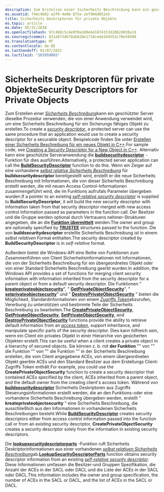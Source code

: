 ```yaml
---
description: Zum Erstellen einer Sicherheits Beschreibung kann ein geschützter Server dieselbe Prozedur verwenden, die von einer Anwendung verwendet wird, um eine Sicherheits Beschreibung für ein Sicherungs fähiges Objekt zu erstellen.
ms.assetid: f40c4b62-a3f0-4e66-875e-2ef904d052e5
title: Sicherheits Deskriptoren für private Objekte
ms.topic: article
ms.date: 05/31/2018
ms.openlocfilehash: 97c40dc5c4e9f0a3d0e641874153d2862d038a19
ms.sourcegitcommit: 831e8f3db78ab820e1710cede244553c70e50500
ms.translationtype: MT
ms.contentlocale: de-DE
ms.lasthandoff: 01/07/2021
ms.locfileid: "103959065"
---
```

# <a name="security-descriptors-for-private-objects"></a><span data-ttu-id="a59b0-103">Sicherheits Deskriptoren für private Objekte</span><span class="sxs-lookup"><span data-stu-id="a59b0-103">Security Descriptors for Private Objects</span></span>

<span data-ttu-id="a59b0-104">Zum Erstellen einer [*Sicherheits Beschreibung*](/windows/desktop/SecGloss/s-gly)kann ein geschützter Server dieselbe Prozedur verwenden, die von einer Anwendung verwendet wird, um eine Sicherheits Beschreibung für ein Sicherungs fähiges Objekt zu erstellen.</span><span class="sxs-lookup"><span data-stu-id="a59b0-104">To create a [*security descriptor*](/windows/desktop/SecGloss/s-gly), a protected server can use the same procedure that an application would use to create a security descriptor for a securable object.</span></span> <span data-ttu-id="a59b0-105">Beispielcode finden Sie unter [Erstellen einer Sicherheits Beschreibung für ein neues Objekt in C++](creating-a-security-descriptor-for-a-new-object-in-c--.md).</span><span class="sxs-lookup"><span data-stu-id="a59b0-105">For sample code, see [Creating a Security Descriptor for a New Object in C++](creating-a-security-descriptor-for-a-new-object-in-c--.md).</span></span> <span data-ttu-id="a59b0-106">Alternativ kann eine geschützte Serveranwendung die [**buildsecuritydescriptor**](/windows/desktop/api/Aclapi/nf-aclapi-buildsecuritydescriptora) -Funktion für dies ausführen.</span><span class="sxs-lookup"><span data-stu-id="a59b0-106">Alternatively, a protected server application can call the [**BuildSecurityDescriptor**](/windows/desktop/api/Aclapi/nf-aclapi-buildsecuritydescriptora) function to do this.</span></span> <span data-ttu-id="a59b0-107">Wenn ein Zeiger auf eine vorhandene [*selbst relative Sicherheits Beschreibung*](/windows/desktop/SecGloss/s-gly) für **buildsecuritydescriptor** bereitgestellt wird, erstellt er die neue Sicherheits Beschreibung mit Informationen, die von dieser Sicherheits Beschreibung erstellt werden, die mit neuen Access Control-Informationen zusammengeführt wird, die im Funktions aufrufals Parameter übergeben wurden.</span><span class="sxs-lookup"><span data-stu-id="a59b0-107">If a pointer to an existing [*self-relative security descriptor*](/windows/desktop/SecGloss/s-gly) is supplied to **BuildSecurityDescriptor**, it will build the new security descriptor with information taken from that security descriptor merged with new access control information passed as parameters in the function call.</span></span> <span data-ttu-id="a59b0-108">Der Besitzer und die Gruppe werden optional durch Vertrauens nehmer-Strukturen angegeben, die an die [**Funktion übermittelt**](/windows/desktop/api/AccCtrl/ns-accctrl-trustee_a) werden.</span><span class="sxs-lookup"><span data-stu-id="a59b0-108">The owner and group are optionally specified by [**TRUSTEE**](/windows/desktop/api/AccCtrl/ns-accctrl-trustee_a) structures passed to the function.</span></span> <span data-ttu-id="a59b0-109">Die von **buildsecuritydescriptor** erstellte Sicherheits Beschreibung ist in einem *selbst relativen* Format enthalten.</span><span class="sxs-lookup"><span data-stu-id="a59b0-109">The security descriptor created by **BuildSecurityDescriptor** is in *self-relative* format.</span></span>

<span data-ttu-id="a59b0-110">Außerdem bietet die Windows-API eine Reihe von Funktionen zum Zusammenführen von Client Sicherheitsinformationen mit Informationen, die von der Sicherheits Beschreibung für ein übergeordnetes Objekt oder von einer Standard Sicherheits Beschreibung geerbt wurden.</span><span class="sxs-lookup"><span data-stu-id="a59b0-110">In addition, the Windows API provides a set of functions for merging client security information with information inherited from the security descriptor for a parent object or from a default security descriptor.</span></span> <span data-ttu-id="a59b0-111">Die Funktionen " [**kreateprivateobjectsecurity**](/windows/win32/api/securitybaseapi/nf-securitybaseapi-createprivateobjectsecurity)", " [**GetPrivateObjectSecurity**](/windows/win32/api/securitybaseapi/nf-securitybaseapi-getprivateobjectsecurity)", " [**setprivateobjectsecurity**](/windows/win32/api/securitybaseapi/nf-securitybaseapi-setprivateobjectsecurity)" und " [**DestroyPrivateObjectSecurity**](/windows/win32/api/securitybaseapi/nf-securitybaseapi-destroyprivateobjectsecurity) " bieten die Möglichkeit, Standardinformationen von einem [*Zugriffs Token*](/windows/desktop/SecGloss/a-gly)abzurufen, Vererbung zu unterstützen und bestimmte Teile der Sicherheits Beschreibung zu bearbeiten.</span><span class="sxs-lookup"><span data-stu-id="a59b0-111">The [**CreatePrivateObjectSecurity**](/windows/win32/api/securitybaseapi/nf-securitybaseapi-createprivateobjectsecurity), [**GetPrivateObjectSecurity**](/windows/win32/api/securitybaseapi/nf-securitybaseapi-getprivateobjectsecurity), [**SetPrivateObjectSecurity**](/windows/win32/api/securitybaseapi/nf-securitybaseapi-setprivateobjectsecurity), and [**DestroyPrivateObjectSecurity**](/windows/win32/api/securitybaseapi/nf-securitybaseapi-destroyprivateobjectsecurity) functions provide the ability to retrieve default information from an [*access token*](/windows/desktop/SecGloss/a-gly), support inheritance, and manipulate specific parts of the security descriptor.</span></span> <span data-ttu-id="a59b0-112">Dies kann hilfreich sein, wenn ein Client ein privates Objekt in einer Hierarchie von gesicherten Objekten erstellt.</span><span class="sxs-lookup"><span data-stu-id="a59b0-112">This can be useful when a client creates a private object in a hierarchy of secured objects.</span></span> <span data-ttu-id="a59b0-113">Sie können z. b. mit **der Funktion** "" von "" die Funktion "" von "" die Funktion "" in der Sicherheits Beschreibung erstellen, die vom Client angegebene ACEs, von einem übergeordneten Objekt geerbte ACEs und den Standard Besitzer aus dem Erstellungs Client-Zugriffs Token enthält.</span><span class="sxs-lookup"><span data-stu-id="a59b0-113">For example, you could use the **CreatePrivateObjectSecurity** function to create a security descriptor that contained ACEs specified by the client, ACEs inherited from a parent object, and the default owner from the creating client's access token.</span></span> <span data-ttu-id="a59b0-114">Während von [**buildsecuritydescriptor**](/windows/desktop/api/Aclapi/nf-aclapi-buildsecuritydescriptora) Sicherheits Deskriptoren aus Zugriffs Steuerungsinformationen erstellt werden, die an den Funktions-oder eine vorhandene Sicherheits Beschreibung übergeben werden, erstellt " **kreateprivateobjectsecurity** " eine Sicherheits Beschreibung, die ausschließlich aus den Informationen in vorhandenen Sicherheits Beschreibungen besteht.</span><span class="sxs-lookup"><span data-stu-id="a59b0-114">While [**BuildSecurityDescriptor**](/windows/desktop/api/Aclapi/nf-aclapi-buildsecuritydescriptora) creates security descriptors either from access control information passed into the function call or from an existing security descriptor, **CreatePrivateObjectSecurity** creates a security descriptor solely from the information in existing security descriptors.</span></span>

<span data-ttu-id="a59b0-115">Die [**lookupsecuritydescriptorparts**](/windows/desktop/api/Aclapi/nf-aclapi-lookupsecuritydescriptorpartsa) -Funktion ruft Sicherheits Deskriptorinformationen aus einer vorhandenen [*selbst relativen Sicherheits Beschreibung*](/windows/desktop/SecGloss/s-gly)ab.</span><span class="sxs-lookup"><span data-stu-id="a59b0-115">[**LookupSecurityDescriptorParts**](/windows/desktop/api/Aclapi/nf-aclapi-lookupsecuritydescriptorpartsa) function obtains security descriptor information from an existing [*self-relative security descriptor*](/windows/desktop/SecGloss/s-gly).</span></span> <span data-ttu-id="a59b0-116">Diese Informationen umfassen die Besitzer-und Gruppen Spezifikation, die Anzahl der ACEs in der SACL oder DACL und die Liste der ACEs in der SACL oder DACL.</span><span class="sxs-lookup"><span data-stu-id="a59b0-116">This information includes the owner and group specification, the number of ACEs in the SACL or DACL, and the list of ACEs in the SACL or DACL.</span></span>

 

 
